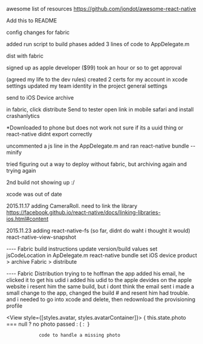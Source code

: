 awesome list of resources
https://github.com/jondot/awesome-react-native

Add this to README

config changes for fabric

added run script to build phases
added 3 lines of code to AppDelegate.m


dist with fabric

signed up as apple developer ($99) took an hour or so to get approval

(agreed my life to the dev rules)
created 2 certs for my account in xcode settings
updated my team identity in the project general settings

send to iOS Device
archive

in fabric, click distribute
Send to tester
open link in mobile safari and install crashanlytics

*Downloaded to phone but does not work
	not sure if its a uuid thing or react-native didnt export correctly
	
uncommented a js line in the AppDelegate.m and ran
react-native bundle --minify

tried figuring out a way to deploy without fabric, but archiving again and trying again

2nd build not showing up :/

xcode was out of date

2015.11.17
adding CameraRoll. need to link the library
https://facebook.github.io/react-native/docs/linking-libraries-ios.html#content

2015.11.23
adding 
	react-native-fs (so far, didnt do waht i thought it would)
	react-native-view-snapshot

---- Fabric build instructions
update version/build values
set jsCodeLocation in ApDelegate.m
react-native bundle
set iOS device 
product > archive 
Fabric > distribute

---- Fabric Distribution
trying to te hoffman the app
added his email, he clicked it to get his udid
i added his udid to the apple devides on the apple website
i resent him the same build, but i dont think the email sent
i made a small change to the app, changed the build # and resent him
had trouble. and i needed to go into xcode and delete, then redownload the provisioning profile




<View style={[styles.avatar, styles.avatarContainer]}>
                    { this.state.photo === null ? 
                        <Text>no photo passed : (</Text> :
                        <Image style={styles.avatar} source={this.state.photo} />
                    }
                </View>

                code to handle a missing photo
